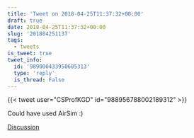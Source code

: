 ```yaml
---
title: 'Tweet on 2018-04-25T11:37:32+00:00'
draft: true
date: 2018-04-25T11:37:32+00:00
slug: '201804251137'
tags:
  - tweets
is_tweet: true
tweet_info:
  id: '989000433950605313'
  type: 'reply'
  is_thread: False
---
```




{{< tweet user="CSProfKGD" id="988956788002189312" >}}

Could have used AirSim :)

[Discussion](https://x.com/sytelus/status/989000433950605313)
